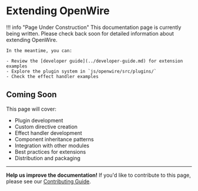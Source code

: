 # Extending OpenWire

!!! info "Page Under Construction"
    This documentation page is currently being written. Please check back soon for detailed information about extending OpenWire.

    In the meantime, you can:

    - Review the [developer guide](../developer-guide.md) for extension examples
    - Explore the plugin system in `js/openwire/src/plugins/`
    - Check the effect handler examples

## Coming Soon

This page will cover:

- Plugin development
- Custom directive creation
- Effect handler development
- Component inheritance patterns
- Integration with other modules
- Best practices for extensions
- Distribution and packaging

---

**Help us improve the documentation!** If you'd like to contribute to this page, please see our [Contributing Guide](../contributing.md).
